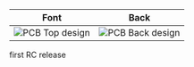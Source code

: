|     Font      |     Back      |
| ------------- | ------------- |
|![PCB Top design](https://github.com/<<repo_name>>/releases/download/<<tag>>/<<ID>>_<<project_name>>_<<version>>_PCBdraw_Top.png)|![PCB Back design](https://github.com/<<repo_name>>/releases/download/<<tag>>/<<ID>>_<<project_name>>_<<version>>_PCBdraw_Back.png)|

first RC release


